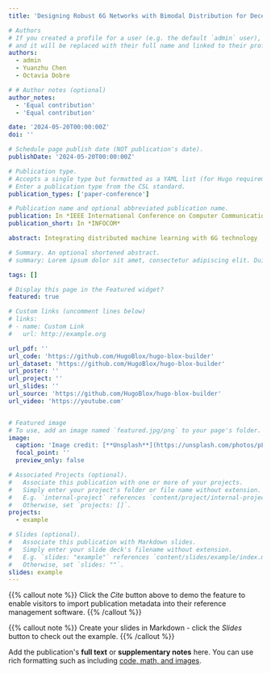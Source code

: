 ```yaml
---
title: 'Designing Robust 6G Networks with Bimodal Distribution for Decentralized Federated Learning'

# Authors
# If you created a profile for a user (e.g. the default `admin` user), write the username (folder name) here
# and it will be replaced with their full name and linked to their profile.
authors:
  - admin
  - Yuanzhu Chen
  - Octavia Dobre

# # Author notes (optional)
author_notes:
  - 'Equal contribution'
  - 'Equal contribution'

date: '2024-05-20T00:00:00Z'
doi: ''

# Schedule page publish date (NOT publication's date).
publishDate: '2024-05-20T00:00:00Z'

# Publication type.
# Accepts a single type but formatted as a YAML list (for Hugo requirements).
# Enter a publication type from the CSL standard.
publication_types: ['paper-conference']

# Publication name and optional abbreviated publication name.
publication: In *IEEE International Conference on Computer Communications*
publication_short: In *INFOCOM*

abstract: Integrating distributed machine learning with 6G technology  is aligned with the United Nations' Sustainable Development Goals, notably in global connectivity and sustainable industrial development. This combination bolsters innovation, contributing significantly to objectives in industry and infrastructure. Large networks are often modeled as variants or compounds of the random or power-law graph. Yet, either random or power-law network presents distinct vulnerabilities -- random networks are susceptible to failures, while power-law networks are more prone to targeted attacks. To address this issue, we propose to create the network topology based on a bimodal degree distribution so that the network is robust against both types of node removals. Such a design features one central hub with a high degree of connections and other nodes having consistently lower degrees. The resilience of this hub-and-spoke configuration against random failures is clear, especially given the small chance of the central hub being impacted. In contrast of a targeted attack, despite the significant risk of losing the hub, the network effectively withstands further node removals thanks to their residual connections. Simulation experiments in decentralized federated learning show that the developed large 6G network topology is resilient to both random failures and targeted attacks.

# Summary. An optional shortened abstract.
# summary: Lorem ipsum dolor sit amet, consectetur adipiscing elit. Duis posuere tellus ac convallis placerat. Proin tincidunt magna sed ex sollicitudin condimentum.

tags: []

# Display this page in the Featured widget?
featured: true

# Custom links (uncomment lines below)
# links:
# - name: Custom Link
#   url: http://example.org

url_pdf: ''
url_code: 'https://github.com/HugoBlox/hugo-blox-builder'
url_dataset: 'https://github.com/HugoBlox/hugo-blox-builder'
url_poster: ''
url_project: ''
url_slides: ''
url_source: 'https://github.com/HugoBlox/hugo-blox-builder'
url_video: 'https://youtube.com'


# Featured image
# To use, add an image named `featured.jpg/png` to your page's folder.
image:
  caption: 'Image credit: [**Unsplash**](https://unsplash.com/photos/pLCdAaMFLTE)'
  focal_point: ''
  preview_only: false

# Associated Projects (optional).
#   Associate this publication with one or more of your projects.
#   Simply enter your project's folder or file name without extension.
#   E.g. `internal-project` references `content/project/internal-project/index.md`.
#   Otherwise, set `projects: []`.
projects:
  - example

# Slides (optional).
#   Associate this publication with Markdown slides.
#   Simply enter your slide deck's filename without extension.
#   E.g. `slides: "example"` references `content/slides/example/index.md`.
#   Otherwise, set `slides: ""`.
slides: example
---
```


{{% callout note %}}
Click the _Cite_ button above to demo the feature to enable visitors to import publication metadata into their reference management software.
{{% /callout %}}

{{% callout note %}}
Create your slides in Markdown - click the _Slides_ button to check out the example.
{{% /callout %}}

Add the publication's **full text** or **supplementary notes** here. You can use rich formatting such as including [code, math, and images](https://docs.hugoblox.com/content/writing-markdown-latex/).

